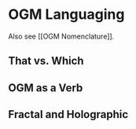# OGM Languaging
Also see [[OGM Nomenclature]].
## That vs. Which
## OGM as a Verb
## Fractal and Holographic
